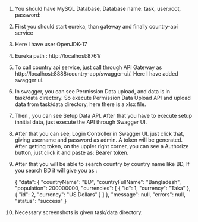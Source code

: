 1. You should have MySQL Database, Database name: task, user:root, password:
2. First you should start eureka, than gateway and finally country-api service
3. Here I have user OpenJDK-17
4. Eureka path : http://localhost:8761/
5. To call country api service, just call through API Gateway as http://localhost:8888/country-app/swagger-ui/. Here I have added swagger ui.
6. In swagger, you can see Permission Data upload, and data is in task/data directory. So execute Permission Data Upload API and upload 
   data from task/data directory, here there is a xlsx file.
7. Then , you can see Setup Data API. After that you have to execute setup innitial data, just execute the API through Swagger UI.
8. After that you can see, Login Controller in Swagger UI. just click that, giving username and password as admin. A token will be generated. After getting token, on the uppler right corner, you can see a Authorize button, just click it and paste as: Bearer  token.
9. After that you will be able to search country by country name like BD, If you search BD it will give you as :

    {
      "data": {
                "countryName": "BD",
                "countryFullName": "Bangladesh",
                "population": 200000000,
                "currencies": [
                               {
                                 "id": 1,
                                 "currency": "Taka"
                               },
                               {
                                  "id": 2,
                                  "currency": "US Dollars"
                               }
                ]
      },
    "message": null,
    "errors": null,
    "status": "success"
   } 
   
10. Necessary screenshots is given task/data directory.
